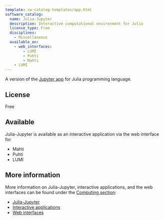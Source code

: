 ```yaml
---
template: sw-catalog-templates/app.html
software_catalog:
  name: Julia-Jupyter
  description: Interactive computational environment for Julia
  license_type: Free
  disciplines:
    - Miscellaneous
  available_on:
    - web_interfaces:
        - LUMI
        - Puhti
        - Mahti
    - LUMI
---
```


A version of the [Jupyter app](jupyter.md) for Julia programming language.

## License

Free

## Available

Julia-Jupyter is available as an interactive application via the web interface for

- Mahti
- Puhti
- LUMI

## More information

More information on Julia-Jupyter, interactive applications, and the web interfaces can be found under the [Computing section](../computing/index.md):

- [Julia-Jupyter](../computing/webinterface/julia-on-jupyter.md)
- [Interactive applications](../computing/webinterface/apps.md)
- [Web interfaces](../computing/webinterface/index.md)
